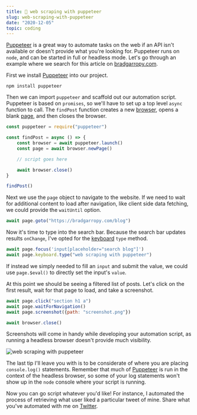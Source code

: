 ```yaml
---
title: 🧶 web scraping with puppeteer
slug: web-scraping-with-puppeteer
date: "2020-12-05"
topic: coding
---
```


[Puppeteer][puppeteer] is a great way to automate tasks on the web if an API isn't available or doesn't provide what you're looking for. Puppeteer runs on `node`, and can be started in full or headless mode. Let's go through an example where we search for this article on [bradgarropy.com][website].

First we install [Puppeteer][puppeteer] into our project.

```shell
npm install puppeteer
```

Then we can import `puppeteer` and scaffold out our automation script. Puppeteer is based on `promises`, so we'll have to set up a top level `async` function to call. The `findPost` function creates a new [browser][browser], opens a blank [page][page], and then closes the browser.

```javascript
const puppeteer = require("puppeteer")

const findPost = async () => {
    const browser = await puppeteer.launch()
    const page = await browser.newPage()

    // script goes here

    await browser.close()
}

findPost()
```

Next we use the `page` object to navigate to the website. If we need to wait for additional content to load after navigation, like client side data fetching, we could provide the `waitUntil` option.

```javascript
await page.goto("https://bradgarropy.com/blog")
```

Now it's time to type into the search bar. Because the search bar updates results `onChange`, I've opted for the [keyboard][keyboard] `type` method.

```javascript
await page.focus('input[placeholder="search blog"]')
await page.keyboard.type("web scraping with puppeteer")
```

If instead we simply needed to fill an `input` and submit the value, we could use `page.$eval()` to directly set the input's `value`.

At this point we should be seeing a filtered list of posts. Let's click on the first result, wait for that page to load, and take a screenshot.

```javascript
await page.click("section h1 a")
await page.waitForNavigation()
await page.screenshot({path: "screenshot.png"})

await browser.close()
```

Screenshots will come in handy while developing your automation script, as running a headless browser doesn't provide much visibility.

![web scraping with puppeteer][screenshot]

The last tip I'll leave you with is to be considerate of where you are placing `console.log()` statements. Remember that much of [Puppeteer][puppeteer] is run in the context of the headless browser, so some of your log statements won't show up in the `node` console where your script is running.

Now you can go script whatever you'd like! For instance, I automated the process of retrieving what user liked a particular tweet of mine. Share what you've automated with me on [Twitter][twitter].

[screenshot]: https://res.cloudinary.com/bradgarropy/image/upload/f_auto,q_auto/bradgarropy.com/posts/screenshot.png
[twitter]: https://twitter.com/bradgarropy
[keyboard]: https://pptr.dev/#?product=Puppeteer&version=v5.5.0&show=api-class-keyboard
[page]: https://pptr.dev/#?product=Puppeteer&version=v5.5.0&show=api-class-page
[browser]: https://pptr.dev/#?product=Puppeteer&version=v5.5.0&show=api-class-browser
[website]: https://bradgarropy.com
[puppeteer]: https://pptr.dev

